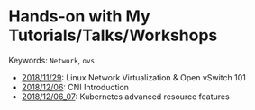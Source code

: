 # Hands-on with My Tutorials/Talks/Workshops

Keywords: `Network`, `ovs`

- [2018/11/29](2018-11-29): Linux Network Virtualization & Open vSwitch 101
- [2018/12/06](2018-12-06): CNI Introduction
- [2018/12/06_07](2018-12-06_07): Kubernetes advanced resource features
